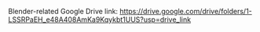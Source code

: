 Blender-related Google Drive link: https://drive.google.com/drive/folders/1-LSSRPaEH_e48A408AmKa9Kqykbt1UUS?usp=drive_link
